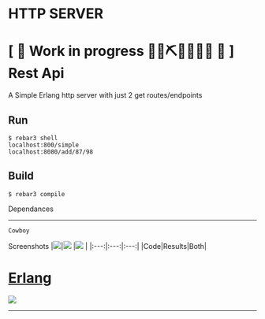 HTTP SERVER
=====
# \[ 🚧 Work in progress 👷‍♀️⛏👷🔧️👷🔧 🚧 \] Rest Api

A Simple Erlang http server with just 2 get routes/endpoints

Run
-----

    $ rebar3 shell
    localhost:800/simple
    localhost:8080/add/87/98

Build
-----

    $ rebar3 compile

Dependances

-----
    
    Cowboy

Screenshots
|<image src="screenshots/2.png">|<image src="screenshots/3.png"> |<image src="screenshots/1.png"> |
|:---:|:---:|:---:|
|Code|Results|Both|    

# [Erlang](https://www.erlang.org/)

![](https://upload.wikimedia.org/wikipedia/commons/thumb/0/04/Erlang_logo.svg/1200px-Erlang_logo.svg.png)

---
